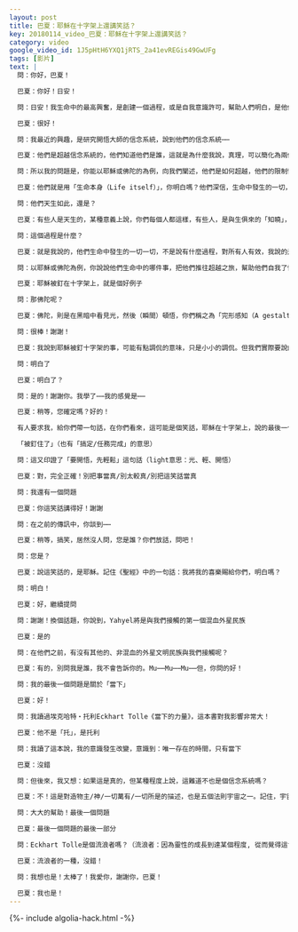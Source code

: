 ```yaml
---
layout: post
title: 巴夏：耶穌在十字架上還講笑話？
key: 20180114_video_巴夏：耶穌在十字架上還講笑話？
category: video
google_video_id: 1J5pHtH6YXQ1jRTS_2a41evREGis49GwUFg
tags: [影片]
text: |
  問：你好，巴夏！

  巴夏：你好！日安！

  問：日安！我生命中的最高興奮，是創建一個過程，或是自我意識許可，幫助人們明白，是他們的信念，創造了他們自己的人生

  巴夏：很好！

  問：我最近的興趣，是研究開悟大師的信念系統，說到他們的信念系統⋯⋯

  巴夏：他們是超越信念系統的，他們知道他們是誰，這就是為什麼我說，真理，可以簡化為兩個字：自知（Know Thyself），開悟大師都知道，他們是誰，而且「明」（知道）是在信念系統之上的

  問：所以我的問題是，你能以耶穌或佛陀的為例，向我們闡述，他們是如何超越，他們的限制性信念系統的？以及用什麼「自我意識許可」，來實現的？他們日常生活中，用什麼「自我意識許可」？

  巴夏：他們就是用「生命本身（Life itself）」，你明白嗎？他們深信，生命中發生的一切，都是必須發生的，都是來幫助他們超越的，他們100%相信生命，知道發生的每件事情，都是必須發生的，都是來幫助他們超越的，他們對此，深信不疑！

  問：他們天生如此，還是？

  巴夏：有些人是天生的，某種意義上說，你們每個人都這樣，有些人，是與生俱來的「知曉」，有些人，則選擇經歷一些過程，來獲得這樣的覺悟

  問：這個過程是什麼？

  巴夏：就是我說的，他們生命中發生的一切一切，不是說有什麼過程，對所有人有效，我說的是，有些人選擇經歷一些過程，任何來到他們的事情，把他們推往這個過程的，都算。換句話說，他們相信他們生命的每個過程

  問：以耶穌或佛陀為例，你說說他們生命中的哪件事，把他們推往超越之旅，幫助他們自我了悟的？

  巴夏：耶穌被釘在十字架上，就是個好例子

  問：那佛陀呢？

  巴夏：佛陀，則是在黑暗中看見光，然後（瞬間）頓悟，你們稱之為「完形感知（A gestalt awareness）」，夜晚中的一根蠟燭，都足以照亮造物主的一切創造，如果你知道怎麼看的話。

  問：很棒！謝謝！

  巴夏：我說到耶穌被釘十字架的事，可能有點調侃的意味，只是小小的調侃。但我們實際要說的是，他們願意挑戰自己到極限，來超越自己，來向世人傳達消息：你們是永生的、不滅的，發生的任何事情，都能引導你們開悟，這種方式，在那個年代是可以的

  問：明白了

  巴夏：明白了？

  問：是的！謝謝你。我學了⋯⋯我的感覺是⋯⋯

  巴夏：稍等，您確定嗎？好的！

  有人要求我，給你們帶一句話，在你們看來，這可能是個笑話，耶穌在十字架上，說的最後一句話，是什麼？

  「被釘住了」（也有「搞定/任務完成」的意思）

  問：這又印證了「要開悟，先輕鬆」這句話（light意思：光、輕、開悟）

  巴夏：對，完全正確！別把事當真/別太較真/別把這笑話當真

  問：我還有一個問題

  巴夏：你這笑話講得好！謝謝

  問：在之前的傳訊中，你談到⋯⋯

  巴夏：稍等，搞笑，居然沒人問，您是誰？你們放話，問吧！

  問：您是？

  巴夏：說這笑話的，是耶穌。記住《聖經》中的一句話：我將我的喜樂賜給你們，明白嗎？

  問：明白！

  巴夏：好，繼續提問

  問：謝謝！換個話題，你說到，Yahyel將是與我們接觸的第一個混血外星民族

  巴夏：是的

  問：在他們之前，有沒有其他的、非混血的外星文明民族與我們接觸呢？

  巴夏：有的，別問我是誰，我不會告訴你的。Mu⋯⋯Mu⋯⋯Mu⋯⋯但，你問的好！

  問：我的最後一個問題是關於「當下」

  巴夏：好！

  問：我讀過埃克哈特‧托利Eckhart Tolle《當下的力量》，這本書對我影響非常大！

  巴夏：他不是「托」，是托利

  問：我讀了這本說，我的意識發生改變，意識到：唯一存在的時間，只有當下

  巴夏：沒錯

  問：但後來，我又想：如果這是真的，但某種程度上說，這難道不也是個信念系統嗎？

  巴夏：不！這是對造物主/神/一切萬有/一切所是的描述，也是五個法則宇宙之一。記住，宇宙法則，就是宇宙法則，不是信念系統，法則，是對造物主，其存在本身的準確描述，我明白了，這對你有幫助嗎？

  問：大大的幫助！最後一個問題

  巴夏：最後一個問題的最後一部分

  問：Eckhart Tolle是個流浪者嗎？（流浪者：因為靈性的成長到達某個程度, 從而覺得這世界變得比較不真實, 感覺自己是身在異鄉的陌生人.）

  巴夏：流浪者的一種，沒錯！

  問：我想也是！太棒了！我愛你，謝謝你，巴夏！

  巴夏：我也是！
---
```


{%- include algolia-hack.html -%}
